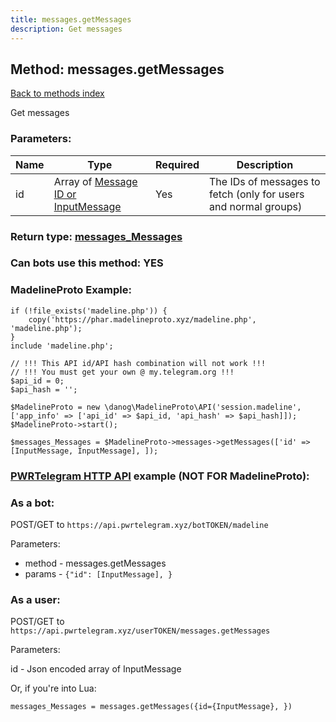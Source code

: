 ```yaml
---
title: messages.getMessages
description: Get messages
---
```

## Method: messages.getMessages  
[Back to methods index](index.md)


Get messages

### Parameters:

| Name     |    Type       | Required | Description |
|----------|---------------|----------|-------------|
|id|Array of [Message ID or InputMessage](../types/InputMessage.md) | Yes|The IDs of messages to fetch (only for users and normal groups)|


### Return type: [messages\_Messages](../types/messages_Messages.md)

### Can bots use this method: **YES**


### MadelineProto Example:


```
if (!file_exists('madeline.php')) {
    copy('https://phar.madelineproto.xyz/madeline.php', 'madeline.php');
}
include 'madeline.php';

// !!! This API id/API hash combination will not work !!!
// !!! You must get your own @ my.telegram.org !!!
$api_id = 0;
$api_hash = '';

$MadelineProto = new \danog\MadelineProto\API('session.madeline', ['app_info' => ['api_id' => $api_id, 'api_hash' => $api_hash]]);
$MadelineProto->start();

$messages_Messages = $MadelineProto->messages->getMessages(['id' => [InputMessage, InputMessage], ]);
```

### [PWRTelegram HTTP API](https://pwrtelegram.xyz) example (NOT FOR MadelineProto):

### As a bot:

POST/GET to `https://api.pwrtelegram.xyz/botTOKEN/madeline`

Parameters:

* method - messages.getMessages
* params - `{"id": [InputMessage], }`



### As a user:

POST/GET to `https://api.pwrtelegram.xyz/userTOKEN/messages.getMessages`

Parameters:

id - Json encoded  array of InputMessage




Or, if you're into Lua:

```
messages_Messages = messages.getMessages({id={InputMessage}, })
```


